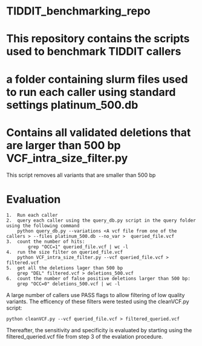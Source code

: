 # TIDDIT_benchmarking_repo
This repository contains the scripts used to benchmark TIDDIT
callers
=========
a folder containing slurm files used to run each caller using standard settings
platinum_500.db
===============
Contains all validated deletions that are larger than 500 bp
VCF_intra_size_filter.py
========================
This script removes all variants that are smaller than 500 bp

Evaluation
========================
    1.  Run each caller
    2.  query each caller using the query_db.py script in the query folder using the following command
        python query_db.py --variations <A vcf file from one of the callers > --files platinum_500.db --no_var >  queried_file.vcf
    3.  count the number of hits:
            grep "OCC=1" queried_file.vcf | wc -l
    4.  run the size filter on queried_file.vcf
        python VCF_intra_size_filter.py --vcf queried_file.vcf > filtered.vcf
    5.  get all the deletions lager than 500 bp
        grep "DEL" filtered.vcf > deletions_500.vcf
    6.  count the number of false positive deletions larger than 500 bp:
        grep "OCC=0" deletions_500.vcf | wc -l

A large number of callers use PASS flags to allow filtering of low quality variants. The efficency of these filters were tested using the cleanVCF.py script:

    python cleanVCF.py --vcf queried_file.vcf > filtered_queried.vcf

Thereafter, the sensitivity and specificity is evaluated by starting using the filtered_queried.vcf file from step 3 of the evalation procedure.
